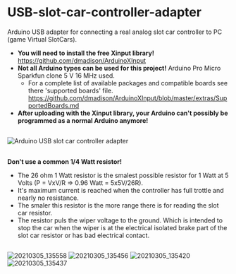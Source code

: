 # USB-slot-car-controller-adapter
Arduino USB adapter for connecting a real analog slot car controller to PC (game Virtual SlotCars).

- **You will need to install the free Xinput library!** https://github.com/dmadison/ArduinoXInput
- **Not all Arduino types can be used for this project!** Arduino Pro Micro Sparkfun clone 5 V 16 MHz used.
  - For a complete list of available packages and compatible boards see there 'supported boards' file.
https://github.com/dmadison/ArduinoXInput/blob/master/extras/SupportedBoards.md
- **After uploading with the Xinput library, your Arduino can't possibly be programmed as a normal Arduino anymore!**
##  
![Arduino USB slot car controller adapter](https://user-images.githubusercontent.com/79975566/110134779-0e34ac00-7dce-11eb-99cd-8cc50ce4cb02.png)
##  
**Don't use a common 1/4 Watt resistor!**
- The 26 ohm 1 Watt resistor is the smalest possible resistor for 1 Watt at 5 Volts (P = VxV/R => 0.96 Watt = 5x5V/26R). 
- It's maximum current is reached when the controller has full trottle and nearly no resistance.
- The smaler this resistor is the more range there is for reading the slot car resistor.
- The resistor puls the wiper voltage to the ground. Which is intended to stop the car when the wiper is at the electrical isolated brake part of the slot car resistor or has bad electrical contact.

##  
![20210305_135558](https://user-images.githubusercontent.com/79975566/110118970-6f9f4f80-7dbb-11eb-8812-f8b6a421316b.jpg)
![20210305_135456](https://user-images.githubusercontent.com/79975566/110118994-75953080-7dbb-11eb-8261-c2a59c90fd44.jpg)
![20210305_135420](https://user-images.githubusercontent.com/79975566/110119007-79c14e00-7dbb-11eb-9f82-e38dd3e9c552.jpg)
![20210305_135437](https://user-images.githubusercontent.com/79975566/110119010-7c23a800-7dbb-11eb-8d13-e368e3763dd3.jpg)
